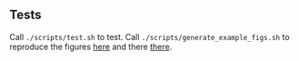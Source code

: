 ## Tests

Call `./scripts/test.sh` to test. Call `./scripts/generate_example_figs.sh` to
reproduce the figures [here](https://github.com/theislab/scanpy) and there
[there](https://github.com/theislab/scanpy/examples).


